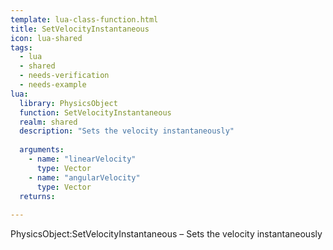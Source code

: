 ```yaml
---
template: lua-class-function.html
title: SetVelocityInstantaneous
icon: lua-shared
tags:
  - lua
  - shared
  - needs-verification
  - needs-example
lua:
  library: PhysicsObject
  function: SetVelocityInstantaneous
  realm: shared
  description: "Sets the velocity instantaneously"
  
  arguments:
    - name: "linearVelocity"
      type: Vector
    - name: "angularVelocity"
      type: Vector
  returns:
    
---
```


<div class="lua__search__keywords">
PhysicsObject:SetVelocityInstantaneous &#x2013; Sets the velocity instantaneously
</div>
